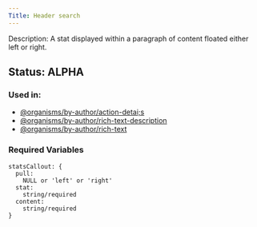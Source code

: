 ```yaml
---
Title: Header search
---
```

Description: A stat displayed within a paragraph of content floated either left or right.

## Status: ALPHA

### Used in:
- [@organisms/by-author/action-detai;s](/?p=organisms-action-details)
- [@organisms/by-author/rich-text-description](/?p=organisms-rich-text-description)
- [@organisms/by-author/rich-text](/?p=organisms-rich-text)

### Required Variables
~~~
statsCallout: {
  pull:
    NULL or 'left' or 'right'
  stat:
    string/required
  content:
    string/required
}
~~~
